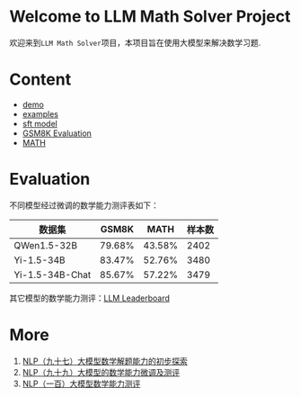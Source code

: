 # Welcome to LLM Math Solver Project

欢迎来到`LLM Math Solver`项目，本项目旨在使用大模型来解决数学习题.

# Content

- [demo](demo.pdf)
- [examples](examples.pdf)
- [sft model](llm_sft.md)
- [GSM8K Evaluation](gsm8k_eval.md)
- [MATH](MATH_eval.md)

# Evaluation

不同模型经过微调的数学能力测评表如下：

| 数据集             | GSM8K  | MATH   | 样本数  |
|-----------------|--------|--------|------|
| QWen1.5-32B     | 79.68% | 43.58% | 2402 |
| Yi-1.5-34B      | 83.47% | 52.76% | 3480 |
| Yi-1.5-34B-Chat | 85.67% | 57.22% | 3479 |

其它模型的数学能力测评：[LLM Leaderboard](https://www.vellum.ai/llm-leaderboard)

# More

1. [NLP（九十七）大模型数学解题能力的初步探索](https://mp.weixin.qq.com/s?__biz=MzU2NTYyMDk5MQ==&mid=2247486824&idx=1&sn=fd6b36cf78aead227359606a7270516d&chksm=fcb9b4f8cbce3dee332335092f576c703ccdc55598cf45cb7f483f822ba5c72590019384d12a&token=321761101&lang=zh_CN#rd)
2. [NLP（九十九）大模型的数学能力微调及测评](https://mp.weixin.qq.com/s?__biz=MzU2NTYyMDk5MQ==&mid=2247486889&idx=1&sn=27c1a40d3af462f43a80a1ed401843f6&chksm=fcb9b439cbce3d2fd73e753618e0b32027314648eb13dc8b48bb9e713ad5313777c1ef27ce46&token=390124673&lang=zh_CN#rd)
3. [NLP（一百）大模型数学能力测评](https://mp.weixin.qq.com/s?__biz=MzU2NTYyMDk5MQ==&mid=2247486909&idx=1&sn=31b01bd4155b2c9ca15e2a7ae9f4de15&chksm=fcb9b42dcbce3d3bb473cf138f0f0f9a71addeff934900d155b6b90fb2a5857c1926b8aa0e9d&token=584142844&lang=zh_CN#rd)

